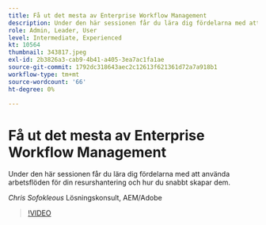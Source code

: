 ```yaml
---
title: Få ut det mesta av Enterprise Workflow Management
description: Under den här sessionen får du lära dig fördelarna med att använda arbetsflöden för din resurshantering och hur du snabbt skapar dem.
role: Admin, Leader, User
level: Intermediate, Experienced
kt: 10564
thumbnail: 343817.jpeg
exl-id: 2b3826a3-cab9-4b41-a405-3ea7ac1fa1ae
source-git-commit: 1792dc318643aec2c12613f621361d72a7a918b1
workflow-type: tm+mt
source-wordcount: '66'
ht-degree: 0%

---
```


# Få ut det mesta av Enterprise Workflow Management

Under den här sessionen får du lära dig fördelarna med att använda arbetsflöden för din resurshantering och hur du snabbt skapar dem.

*Chris Sofokleous* Lösningskonsult, AEM/Adobe

>[!VIDEO](https://video.tv.adobe.com/v/343817/?quality=12&learn=on)
